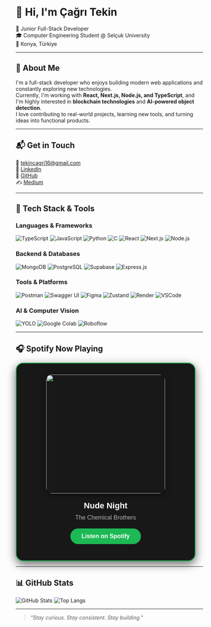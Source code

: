 # 👋 Hi, I'm Çağrı Tekin

🎯 Junior Full-Stack Developer  
🎓 Computer Engineering Student @ Selçuk University  
📍 Konya, Türkiye

---

## 🚀 About Me

I'm a full-stack developer who enjoys building modern web applications and constantly exploring new technologies.  
Currently, I'm working with **React, Next.js, Node.js, and TypeScript**, and I'm highly interested in **blockchain technologies** and **AI-powered object detection**.  
I love contributing to real-world projects, learning new tools, and turning ideas into functional products.

---

## 📬 Get in Touch

📧 [tekincagri16@gmail.com](mailto:tekincagri16@gmail.com)  
🔗 [LinkedIn](https://www.linkedin.com/in/%C3%A7a%C4%9Fr%C4%B1-tekin-b607762b1)  
🔗 [GitHub](https://github.com/cagr1tekin)  
✍ [Medium](https://medium.com/@tekincagri16)

---

## 🚀 Tech Stack & Tools

### Languages & Frameworks

![TypeScript](https://img.shields.io/badge/TypeScript-007ACC?style=for-the-badge&logo=typescript&logoColor=white)
![JavaScript](https://img.shields.io/badge/JavaScript-F7DF1E?style=for-the-badge&logo=javascript&logoColor=black)
![Python](https://img.shields.io/badge/Python-3776AB?style=for-the-badge&logo=python&logoColor=white)
![C](https://img.shields.io/badge/C-00599C?style=for-the-badge&logo=c&logoColor=white)
![React](https://img.shields.io/badge/React-61DAFB?style=for-the-badge&logo=react&logoColor=black)
![Next.js](https://img.shields.io/badge/Next.js-000000?style=for-the-badge&logo=nextdotjs&logoColor=white)
![Node.js](https://img.shields.io/badge/Node.js-339933?style=for-the-badge&logo=nodedotjs&logoColor=white)

### Backend & Databases

![MongoDB](https://img.shields.io/badge/MongoDB-47A248?style=for-the-badge&logo=mongodb&logoColor=white)
![PostgreSQL](https://img.shields.io/badge/PostgreSQL-336791?style=for-the-badge&logo=postgresql&logoColor=white)
![Supabase](https://img.shields.io/badge/Supabase-3ECF8E?style=for-the-badge&logo=supabase&logoColor=white)
![Express.js](https://img.shields.io/badge/Express.js-000000?style=for-the-badge&logo=express&logoColor=white)

### Tools & Platforms

![Postman](https://img.shields.io/badge/Postman-FF6C37?style=for-the-badge&logo=postman&logoColor=white)
![Swagger UI](https://img.shields.io/badge/Swagger_UI-85EA2D?style=for-the-badge&logo=swagger&logoColor=white)
![Figma](https://img.shields.io/badge/Figma-F24E1E?style=for-the-badge&logo=figma&logoColor=white)
![Zustand](https://img.shields.io/badge/Zustand-000000?style=for-the-badge&logo=zustand&logoColor=white)
![Render](https://img.shields.io/badge/Render-46E3B7?style=for-the-badge&logo=render&logoColor=white)
![VSCode](https://img.shields.io/badge/VSCode-007ACC?style=for-the-badge&logo=visualstudiocode&logoColor=white)

### AI & Computer Vision

![YOLO](https://img.shields.io/badge/YOLO-FF4088?style=for-the-badge&logo=openai&logoColor=white)
![Google Colab](https://img.shields.io/badge/Google%20Colab-F9AB00?style=for-the-badge&logo=googlecolab&logoColor=white)
![Roboflow](https://img.shields.io/badge/Roboflow-3F8EFC?style=for-the-badge&logo=roboflow&logoColor=white)

---

## 🎧 Spotify Now Playing

<!-- SPOTIFY:START -->
<div align="center" style="
  background-color: #181818;
  border: 2px solid #1DB954;
  border-radius: 20px;
  padding: 30px;
  width: 420px;
  box-shadow: 0 8px 24px rgba(0, 0, 0, 0.6);
  color: white;
  font-family: Arial, sans-serif;
">

  <img src="https://i.scdn.co/image/ab67616d0000b2736a3f398d91200dd25fa64fa0" width="320" style="border-radius: 15px; margin-bottom: 20px; box-shadow: 0 4px 15px rgba(0, 0, 0, 0.5);">

  <div style="font-size: 22px; font-weight: bold; margin-bottom: 10px;">Nude Night</div>
  <div style="font-size: 16px; color: #B3B3B3; margin-bottom: 20px;">The Chemical Brothers</div>

  <a href="https://open.spotify.com/track/3ZDOJmN6ilauG73cPjhd1Y" target="_blank" style="
      display: inline-block;
      padding: 12px 30px;
      background-color: #1DB954;
      border-radius: 30px;
      color: white;
      font-weight: bold;
      font-size: 16px;
      text-decoration: none;
      transition: background-color 0.3s ease;
  ">Listen on Spotify</a>

</div>
<!-- SPOTIFY:END -->

---

## 📊 GitHub Stats

![GitHub Stats](https://github-readme-stats.vercel.app/api?username=cagr1tekin&show_icons=true&theme=tokyonight)
![Top Langs](https://github-readme-stats.vercel.app/api/top-langs/?username=cagr1tekin&layout=compact&theme=tokyonight)

---

> *"Stay curious. Stay consistent. Stay building."*
